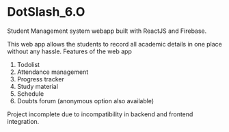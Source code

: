 # DotSlash_6.O
Student Management system webapp built with ReactJS and Firebase.

This web app allows the students to record all academic details in one place without any hassle.
Features of the web app
1. Todolist
2. Attendance management
3. Progress tracker
4. Study material
5. Schedule
6. Doubts forum (anonymous option also available)

Project incomplete due to incompatibility in backend and frontend integration.
